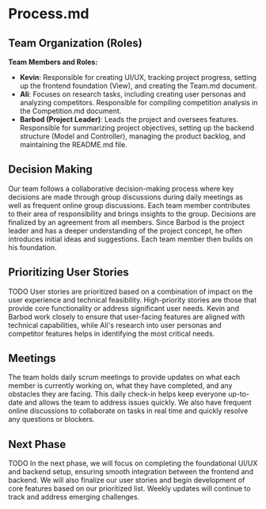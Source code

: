 # Process.md

## Team Organization (Roles)

**Team Members and Roles:**

- **Kevin**: Responsible for creating UI/UX, tracking project progress, setting up the frontend foundation (View), and creating the Team.md document.
- **Ali**: Focuses on research tasks, including creating user personas and analyzing competitors. Responsible for compiling competition analysis in the Competition.md document.
- **Barbod (Project Leader)**: Leads the project and oversees features. Responsible for summarizing project objectives, setting up the backend structure (Model and Controller), managing the product backlog, and maintaining the README.md file.

## Decision Making

Our team follows a collaborative decision-making process where key decisions are made through group discussions during daily meetings as well as frequent online group discussions. 
Each team member contributes to their area of responsibility and brings insights to the group. Decisions are finalized by an agreement from all members. Since Barbod is the project leader and has a deeper understanding of the project concept, 
he often introduces initial ideas and suggestions. Each team member then builds on his foundation. 


## Prioritizing User Stories
TODO
User stories are prioritized based on a combination of impact on the user experience and technical feasibility. High-priority stories are those that provide core functionality or address significant user needs. Kevin and Barbod work closely to ensure that user-facing features are aligned with technical capabilities, while Ali's research into user personas and competitor features helps in identifying the most critical needs.

## Meetings

The team holds daily scrum meetings to provide updates on what each member is currently working on, what they have completed, and any obstacles they are facing.
This daily check-in helps keep everyone up-to-date and allows the team to address issues quickly. 
We also have frequent online discussions to collaborate on tasks in real time and quickly resolve any questions or blockers. 


## Next Phase
TODO
In the next phase, we will focus on completing the foundational UI/UX and backend setup, ensuring smooth integration between the frontend and backend. We will also finalize our user stories and begin development of core features based on our prioritized list. Weekly updates will continue to track and address emerging challenges.


